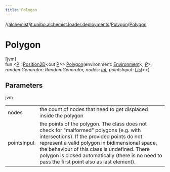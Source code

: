 ```yaml
---
title: Polygon
---
```

//[alchemist](../../../index.html)/[it.unibo.alchemist.loader.deployments](../index.html)/[Polygon](index.html)/[Polygon](-polygon.html)



# Polygon



[jvm]\
fun <[P](index.html) : [Position2D](../../it.unibo.alchemist.model.interfaces/-position2-d/index.html)<out [P](index.html)>> [Polygon](-polygon.html)(environment: [Environment](../../it.unibo.alchemist.model.interfaces/-environment/index.html)<*, [P](index.html)>, randomGenerator: RandomGenerator, nodes: [Int](https://kotlinlang.org/api/latest/jvm/stdlib/kotlin/-int/index.html), pointsInput: [List](https://kotlinlang.org/api/latest/jvm/stdlib/kotlin.collections/-list/index.html)<*>)



## Parameters


jvm

| | |
|---|---|
| nodes | the count of nodes that need to get displaced inside the polygon |
| pointsInput | the points of the polygon. The class does not check for "malformed" polygons (e.g. with intersections). If the provided points do not represent a valid polygon in bidimensional space, the behaviour of this class is undefined. There polygon is closed automatically (there is no need to pass the first point also as last element). |




